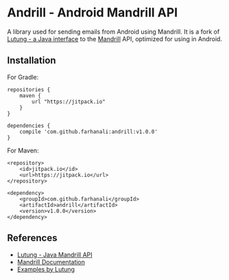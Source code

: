 # Andrill - Android Mandrill API

A library used for sending emails from Android using Mandrill. It is a fork of [Lutung - a Java interface](https://github.com/rschreijer/lutung) to the [Mandrill](http://www.mandrill.com/) API, optimized for using in Android.

## Installation

For Gradle:

    repositories {
        maven {
            url "https://jitpack.io"
        }
    }
    
    dependencies {
        compile 'com.github.farhanali:andrill:v1.0.0'
    }


For Maven:

    <repository>
        <id>jitpack.io</id>
        <url>https://jitpack.io</url>
    </repository>
    
    <dependency>
        <groupId>com.github.farhanali</groupId>
        <artifactId>andrill</artifactId>
        <version>v1.0.0</version>
    </dependency>

## References

- [Lutung - Java Mandrill API](https://github.com/rschreijer/lutung)
- [Mandrill Documentation](https://mandrillapp.com/api/docs/)
- [Examples by Lutung](https://github.com/rschreijer/lutung/blob/master/README.md#examples)


